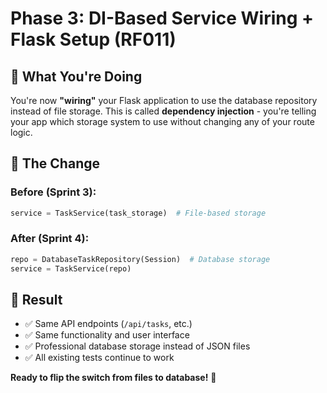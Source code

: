 # Phase 3: DI-Based Service Wiring + Flask Setup (RF011)

## 🔌 What You're Doing

You're now **"wiring"** your Flask application to use the database repository instead of file storage. This is called **dependency injection** - you're telling your app which storage system to use without changing any of your route logic.

## 🎯 The Change

### **Before (Sprint 3)**:
```python
service = TaskService(task_storage)  # File-based storage
```

### **After (Sprint 4)**:
```python
repo = DatabaseTaskRepository(Session)  # Database storage
service = TaskService(repo)
```

## 🚀 Result

- ✅ Same API endpoints (`/api/tasks`, etc.)
- ✅ Same functionality and user interface  
- ✅ Professional database storage instead of JSON files
- ✅ All existing tests continue to work

**Ready to flip the switch from files to database!** 🔄
